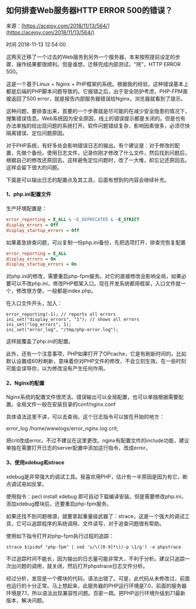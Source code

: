 ## 如何排查Web服务器HTTP ERROR 500的错误？

来源：[https://acejoy.com/2018/11/13/564/](https://acejoy.com/2018/11/13/564/)

时间 2018-11-13 12:54:00


这两天迁移了一个过去的Web服务到另外一个服务器，本来按照提前设定的步骤，操作结果都很顺利。但是谁想，迁移完成内部测试，"咣"，HTTP ERROR 500。

这是一个基于Linux + Nginx + PHP框架的系统。根据我的经验，这种错误基本上都是后端的PHP脚本问题导致的。它报错之后，出于安全防护考虑，PHP-FPM直接返回了500 error，就是报告内部服务器错误给Nginx，浏览器就看到了提示。

这种问题，要排查出来，首要的一个步骤就是尽可能的在减少安全隐患的情况下，搜集错误信息。Web系统因为安全原因，线上的错误提示都是关闭的。但是也有办法单独的给出现问题的系统打开。软件问题错综复杂，影响因素很多，必须尽快隔离错误、定位问题原因。

对于PHP系统，有好多处会影响错误日志的输出。有个建议是：对于修改的配置，先做个备份。使用日志文件，记录你刚才修改了什么文件，然后找到问题后，根据自己的修改还原回去。这样避免定位问题时，改了一大堆，却忘记还原回去。这样会留下很大的问题。

下面是可以输出日志的配置点及其工具，后面有想到的内容会继续补充。


#### 1、php.ini配置文件

生产环境配置是：

```ini
error_reporting = E_ALL & ~E_DEPRECATED & ~E_STRICT
display_errors = Off
display_startup_errors = Off
```

如果着急排查问题，可以复制一份php.ini备份，先把选项打开，排查完恢复配置

```ini
error_reporting = E_ALL
display_errors = On
display_startup_errors = On
```

对php.ini的修改，需要重启php-fpm服务。对它的直接修改会影响全局，如果必要可以不改php.ini，修改PHP框架入口。现在开发系统都用框架，入口文件就一个，修改很方便，一般都是index.php。

在入口文件开头，加入：

```
error_reporting(-1); // reports all errors 
ini_set("display_errors", "1"); // shows all errors 
ini_set("log_errors", 1); 
ini_set("error_log", "/tmp/php-error.log");
```

这样就覆盖了php.ini的配置。

此外，还有一个注意事项，PHP如果打开了OPcache，它是有刷新时间的。比如默认设置成60秒刷新，意味着你对PHP文件的修改，不会立刻生效。在一些时刻可能会误导你，以为修改没有产生任何作用。


#### 2、Nginx的配置

Nginx系统的配置文件很灵活。错误输出可以全局配置，也可以单独根据需要配置。全局文件一般在安装目录的conf/nginx.conf

具体语法这里不讲，可以去查询。这个日志指令可以放在开始的地方：

error_log /home/wwwlogs/error_nginx.log crit;

把crit改成error。不过不建议在这里更改。nginx有配置文件的include功能，建议单独在需要打开日志的server配置中添加这行指令，改成error。


#### 3、使用xdebug和strace

xdebug是非常强大的调试工具。我喜欢用PHP，估计有一半原因是因为有它，断点调试易如反掌。

使用指令：pecl install xdebug 即可自动下载编译安装。但是需要修改php.ini，添加xdebug模块后，还要重启php-fpm服务。

如果还找不到问题根源，就要拿起重量级武器了：strace，这是一个强大的调试工具，它可以追踪程序的系统调用、文件读写，对于追查问题很有帮助。

使用如下指令打开对php-fpm执行过程的追踪：

```
strace $(pidof "php-fpm" | sed 's/\([0-9]*\)/-p \1/g') -o phpstrace
```

不过追踪时间不能长，因为输出的日志量可能非常大，不利于分析。建议只追踪一次出问题的调用，就关闭，然后打开phpstrace日志文件分析。

经过分析，发现是一个模块的代码，语法出错了。可是，此代码从未修改过，前面也运行的十分正常。马上想起来，此服务器的PHP运行环境是7.0，前面的服务器环境是7.1，所以语法出现兼容性问题。百密一疏。把PHP运行环境升级到7.1最新版本，解决问题。

